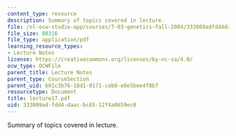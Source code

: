 ```yaml
---
content_type: resource
description: Summary of topics covered in lecture.
file: /ol-ocw-studio-app/courses/7-03-genetics-fall-2004/333009adfdd4daacbc6512f4a0659ec0_lecture17.pdf
file_size: 80316
file_type: application/pdf
learning_resource_types:
- Lecture Notes
license: https://creativecommons.org/licenses/by-nc-sa/4.0/
ocw_type: OCWFile
parent_title: Lecture Notes
parent_type: CourseSection
parent_uid: b91c3b76-18d1-0171-cab0-e0e5bee4f8b7
resourcetype: Document
title: lecture17.pdf
uid: 333009ad-fdd4-daac-bc65-12f4a0659ec0
---
```

Summary of topics covered in lecture.